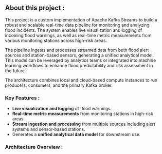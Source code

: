 ## About this project :
This project is a custom implementation of Apache Kafka Streams to build a robust and scalable real-time data pipeline for monitoring and analyzing flood incidents. The system enables live visualization and logging of incoming flood warnings, as well as real-time metric measurements from various monitoring stations across high-risk areas.

The pipeline ingests and processes streamed data from both flood alert sources and station-based sensors, generating a unified analytical model. This model can be leveraged by analytics teams or integrated into machine learning workflows to enhance flood predictability and risk assessment in the future.

The architecture combines local and cloud-based compute instances to run producers, consumers, and the primary Kafka broker.



###  Key Features :
- **Live visualization and logging** of flood warnings.
- **Real-time metric measurements** from monitoring stations in high-risk areas.
- **Stream ingestion and processing** from multiple sources including alert systems and sensor-based stations.
- Generates a **unified analytical data model** for downstream use.


###  Architecture Overview :

